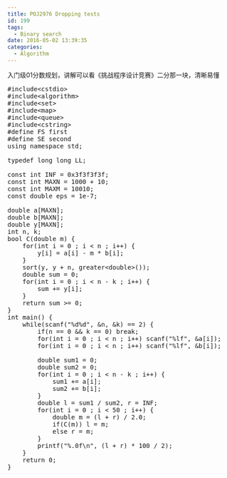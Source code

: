 ```yaml
---
title: POJ2976 Dropping tests
id: 199
tags:
  - Binary search
date: 2016-05-02 13:39:35
categories:
  - Algorithm
---
```


入门级01分数规划，讲解可以看《挑战程序设计竞赛》二分那一块，清晰易懂
<pre class="lang:c++ decode:true ">#include&lt;cstdio&gt;
#include&lt;algorithm&gt;
#include&lt;set&gt;
#include&lt;map&gt;
#include&lt;queue&gt;
#include&lt;cstring&gt;
#define FS first
#define SE second
using namespace std;

typedef long long LL;

const int INF = 0x3f3f3f3f;
const int MAXN = 1000 + 10;
const int MAXM = 10010;
const double eps = 1e-7;

double a[MAXN];
double b[MAXN];
double y[MAXN];
int n, k;
bool C(double m) {
    for(int i = 0 ; i &lt; n ; i++) {
        y[i] = a[i] - m * b[i];
    }
    sort(y, y + n, greater&lt;double&gt;());
    double sum = 0;
    for(int i = 0 ; i &lt; n - k ; i++) {
        sum += y[i];
    }
    return sum &gt;= 0;
}
int main() {
    while(scanf("%d%d", &amp;n, &amp;k) == 2) {
        if(n == 0 &amp;&amp; k == 0) break;
        for(int i = 0 ; i &lt; n ; i++) scanf("%lf", &amp;a[i]);
        for(int i = 0 ; i &lt; n ; i++) scanf("%lf", &amp;b[i]);

        double sum1 = 0;
        double sum2 = 0;
        for(int i = 0 ; i &lt; n - k ; i++) {
            sum1 += a[i];
            sum2 += b[i];
        }
        double l = sum1 / sum2, r = INF;
        for(int i = 0 ; i &lt; 50 ; i++) {
            double m = (l + r) / 2.0;
            if(C(m)) l = m;
            else r = m;
        }
        printf("%.0f\n", (l + r) * 100 / 2);
    }
    return 0;
}
</pre>
&nbsp;